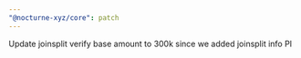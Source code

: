 ```yaml
---
"@nocturne-xyz/core": patch
---
```


Update joinsplit verify base amount to 300k since we added joinsplit info PI
